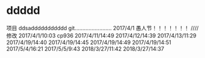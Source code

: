 # ddddd
项目
ddsaddddddddddd
git........................
2017/4/1
愚人节！！！！！！！
////修改
2017/4/1/10:03
cp936
2017/4/11/14:49
2017/4/12/14:39
2017/4/13/11:29
2017/4/19/14:40
2017/4/19/14:45
2017/4/19/14:49
2017/4/19/14:51
2017/5/4/16:21
2017/5/5/9:43
2018/3/27/11:42
2018/3/27/14:37

